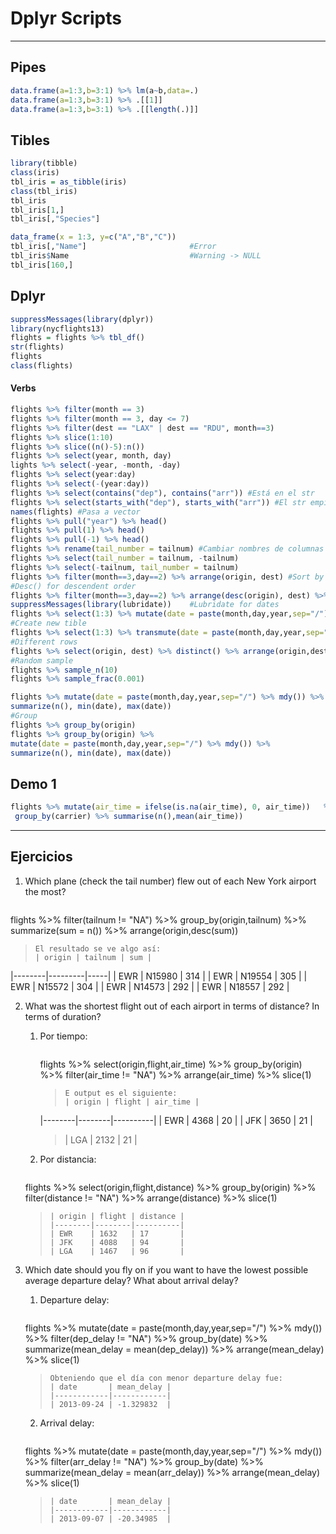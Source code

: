 # Dplyr Scripts

---

## Pipes
```r
data.frame(a=1:3,b=3:1) %>% lm(a~b,data=.)
data.frame(a=1:3,b=3:1) %>% .[[1]]
data.frame(a=1:3,b=3:1) %>% .[[length(.)]]
```
## Tibles
```r
library(tibble)
class(iris)
tbl_iris = as_tibble(iris)
class(tbl_iris)
tbl_iris
tbl_iris[1,]
tbl_iris[,"Species"]
```
```r
data_frame(x = 1:3, y=c("A","B","C"))
tbl_iris[,"Name"]                       #Error
tbl_iris$Name                           #Warning -> NULL
tbl_iris[160,]
```
## Dplyr
```r
suppressMessages(library(dplyr))
library(nycflights13)
flights = flights %>% tbl_df()
str(flights)
flights
class(flights)
```
#### Verbs
```r
flights %>% filter(month == 3)
flights %>% filter(month == 3, day <= 7)
flights %>% filter(dest == "LAX" | dest == "RDU", month==3)
flights %>% slice(1:10)
flights %>% slice((n()-5):n())
flights %>% select(year, month, day)
lights %>% select(-year, -month, -day)
flights %>% select(year:day)
flights %>% select(-(year:day))
flights %>% select(contains("dep"), contains("arr")) #Está en el str
flights %>% select(starts_with("dep"), starts_with("arr")) #El str empieza con
names(flights) #Pasa a vector
flights %>% pull("year") %>% head()
flights %>% pull(1) %>% head()
flights %>% pull(-1) %>% head()
flights %>% rename(tail_number = tailnum) #Cambiar nombres de columnas
flights %>% select(tail_number = tailnum, -tailnum)
flights %>% select(-tailnum, tail_number = tailnum)
flights %>% filter(month==3,day==2) %>% arrange(origin, dest) #Sort by origin, then by dest
#Desc() for descendent order
flights %>% filter(month==3,day==2) %>% arrange(desc(origin), dest) %>% select(origin, dest, tailnum)
suppressMessages(library(lubridate))    #Lubridate for dates
flights %>% select(1:3) %>% mutate(date = paste(month,day,year,sep="/") %>% mdy())
#Create new tible
flights %>% select(1:3) %>% transmute(date = paste(month,day,year,sep="/") %>% mdy())
#Different rows
flights %>% select(origin, dest) %>% distinct() %>% arrange(origin,dest)
#Random sample
flights %>% sample_n(10)
flights %>% sample_frac(0.001)

flights %>% mutate(date = paste(month,day,year,sep="/") %>% mdy()) %>%
summarize(n(), min(date), max(date))
#Group
flights %>% group_by(origin)
flights %>% group_by(origin) %>%
mutate(date = paste(month,day,year,sep="/") %>% mdy()) %>%
summarize(n(), min(date), max(date))
```
## Demo 1
```r
flights %>% mutate(air_time = ifelse(is.na(air_time), 0, air_time))   %>% filter(dest=="LAX",carrier == c("AA","UA","DL","US")) %>%  
 group_by(carrier) %>% summarise(n(),mean(air_time))
```
---
## Ejercicios
1. Which plane (check the tail number) flew out of each New York airport the most?
> ```r
flights %>% filter(tailnum != "NA") %>%
  group_by(origin,tailnum) %>%  summarize(sum = n()) %>%
  arrange(origin,desc(sum))
> ```
> El resultado se ve algo así:
> | origin | tailnum | sum |
|--------|---------|-----|
| EWR    | N15980  | 314 |
| EWR    | N19554  | 305 |
| EWR    | N15572  | 304 |
| EWR    | N14573  | 292 |
| EWR    | N18557  | 292 |

2. What was the shortest flight out of each airport in terms of distance? In terms of duration?
   1. Por tiempo:
      >```r
      flights %>% select(origin,flight,air_time) %>%
      group_by(origin) %>% filter(air_time != "NA") %>%
      arrange(air_time) %>% slice(1)
      >```
      > E output es el siguiente:
      > | origin | flight | air_time |
      |--------|--------|----------|
      | EWR    | 4368   | 20       |
      | JFK    | 3650   | 21       |
      >| LGA    | 2132   | 21       |

   2. Por distancia:
   >```r
   flights %>% select(origin,flight,distance) %>%
     group_by(origin) %>% filter(distance != "NA") %>%
     arrange(distance) %>% slice(1)
   >```
   >| origin | flight | distance |
   >|--------|--------|----------|
   >| EWR    | 1632   | 17       |
   >| JFK    | 4088   | 94       |
   >| LGA    | 1467   | 96       |
3. Which date should you fly on if you want to have the lowest possible average departure delay? What about arrival delay?
   1. Departure delay:
   >```r
   flights %>% mutate(date = paste(month,day,year,sep="/") %>% mdy()) %>%
     filter(dep_delay != "NA") %>% group_by(date) %>%
     summarize(mean_delay = mean(dep_delay)) %>% arrange(mean_delay) %>% slice(1)
   >```
   > Obteniendo que el día con menor departure delay fue:
   > | date       | mean_delay |
   >|------------|------------|
   >| 2013-09-24 | -1.329832  |

   2. Arrival delay:
   >```r
   flights %>% mutate(date = paste(month,day,year,sep="/") %>% mdy()) %>%
     filter(arr_delay != "NA") %>% group_by(date) %>%
     summarize(mean_delay = mean(arr_delay)) %>% arrange(mean_delay) %>% slice(1)
   >```
   >| date       | mean_delay |
   >|------------|------------|
   >| 2013-09-07 | -20.34985  |

